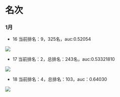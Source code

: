 # 名次

### 1月

- 16  当前排名：9，325名，auc:0.52054

![](img/1.16晚.png)

- 17  当前排名：2，总排名：243名，auc:0.53321810

![](img/1.17晚.png)

- 18  当前排名：4，总排名：103，auc：0.64030

![](img/1.18晚.png)
